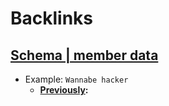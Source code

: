 
# Backlinks
## [Schema | member data](<Schema | member data.md>)
- Example: `Wannabe hacker`
    - **[Previously](<Previously.md>):**

